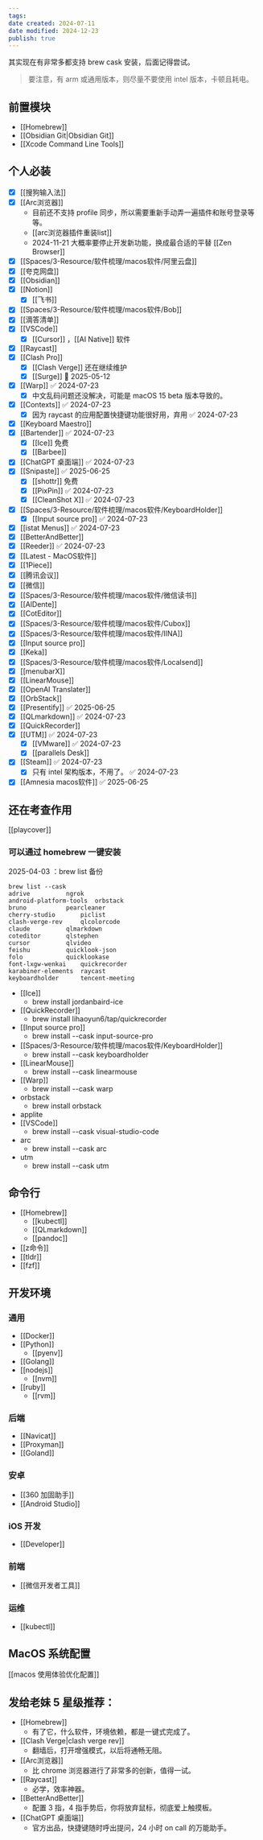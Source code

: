 ```yaml
---
tags:
date created: 2024-07-11
date modified: 2024-12-23
publish: true
---
```

其实现在有非常多都支持 brew cask 安装，后面记得尝试。


> 要注意，有 arm 或通用版本，则尽量不要使用 intel 版本，卡顿且耗电。

## 前置模块

- [[Homebrew]]
- [[Obsidian Git|Obsidian Git]]
- [[Xcode Command Line Tools]]

## 个人必装

- [x] [[搜狗输入法]]
- [x] [[Arc浏览器]]
	- 目前还不支持 profile 同步，所以需要重新手动弄一遍插件和账号登录等等。
	- [[arc浏览器插件重装list]]
	- 2024-11-21 大概率要停止开发新功能，换成最合适的平替 [[Zen Browser]]
- [x] [[Spaces/3-Resource/软件梳理/macos软件/阿里云盘]]
- [x] [[夸克网盘]]
- [x] [[Obsidian]]
- [x] [[Notion]]
	- [x] [[飞书]]
- [x] [[Spaces/3-Resource/软件梳理/macos软件/Bob]]
- [x] [[滴答清单]]
- [x] [[VSCode]]
	- [x] [[Cursor]] ，[[AI Native]] 软件
- [x] [[Raycast]]
- [x] [[Clash Pro]]
	- [x] [[Clash Verge]] 还在继续维护
	- [x] [[Surge]] 🛫 2025-05-12
- [x] [[Warp]] ✅ 2024-07-23
	- [x] 中文乱码问题还没解决，可能是 macOS 15 beta 版本导致的。
- [x] [[Contexts]] ✅ 2024-07-23
	- [x] 因为 raycast 的应用配置快捷键功能很好用，弃用 ✅ 2024-07-23
- [x] [[Keyboard Maestro]]
- [x] [[Bartender]] ✅ 2024-07-23
	- [x] [[Ice]] 免费
	- [x] [[Barbee]]
- [x] [[ChatGPT 桌面端]] ✅ 2024-07-23
- [x] [[Snipaste]] ✅ 2025-06-25
	- [x] [[shottr]] 免费
	- [x] [[PixPin]] ✅ 2024-07-23
	- [x] [[CleanShot X]] ✅ 2024-07-23
- [x] [[Spaces/3-Resource/软件梳理/macos软件/KeyboardHolder]]
	- [x] [[Input source pro]] ✅ 2024-07-23
- [x] [[istat Menus]] ✅ 2024-07-23
- [x] [[BetterAndBetter]]
- [x] [[Reeder]] ✅ 2024-07-23
- [x] [[Latest - MacOS软件]]
- [x] [[1Piece]]
- [x] [[腾讯会议]]
- [x] [[微信]]
- [x] [[Spaces/3-Resource/软件梳理/macos软件/微信读书]]
- [x] [[AlDente]]
- [x] [[CotEditor]]
- [x] [[Spaces/3-Resource/软件梳理/macos软件/Cubox]]
- [x] [[Spaces/3-Resource/软件梳理/macos软件/IINA]]
- [x] [[Input source pro]]
- [x] [[Keka]]
- [x] [[Spaces/3-Resource/软件梳理/macos软件/Localsend]]
- [x] [[menubarX]]
- [x] [[LinearMouse]]
- [x] [[OpenAI Translater]]
- [x] [[OrbStack]]
- [x] [[Presentify]] ✅ 2025-06-25
- [x] [[QLmarkdown]] ✅ 2024-07-23
- [x] [[QuickRecorder]]
- [x] [[UTM]] ✅ 2024-07-23
	- [x] [[VMware]] ✅ 2024-07-23
	- [x] [[parallels Desk]]
- [x] [[Steam]] ✅ 2024-07-23
	- [x] 只有 intel 架构版本，不用了。 ✅ 2024-07-23
- [x] [[Amnesia macos软件]] ✅ 2025-06-25

## 还在考查作用

[[playcover]]

### 可以通过 homebrew 一键安装

2025-04-03 ：brew list 备份
```
brew list --cask
adrive			ngrok
android-platform-tools	orbstack
bruno			pearcleaner
cherry-studio		piclist
clash-verge-rev		qlcolorcode
claude			qlmarkdown
coteditor		qlstephen
cursor			qlvideo
feishu			quicklook-json
folo			quicklookase
font-lxgw-wenkai	quickrecorder
karabiner-elements	raycast
keyboardholder		tencent-meeting

```

- [[Ice]]
	- brew install jordanbaird-ice
- [[QuickRecorder]]
	- brew install lihaoyun6/tap/quickrecorder
- [[Input source pro]]
	- brew install --cask input-source-pro
- [[Spaces/3-Resource/软件梳理/macos软件/KeyboardHolder]]
	- brew install --cask keyboardholder
- [[LinearMouse]]
	- brew install --cask linearmouse
- [[Warp]]
	- brew install --cask warp
- orbstack
	- brew install orbstack
- applite
- [[VSCode]]
	- brew install --cask visual-studio-code
- arc
	- brew install --cask arc
- utm
	- brew install --cask utm

## 命令行

- [[Homebrew]]
	- [[kubectl]]
	- [[QLmarkdown]]
	- [[pandoc]]
- [[z命令]]
- [[tldr]]
- [[fzf]]

## 开发环境

### 通用

- [[Docker]]
- [[Python]]
	- [[pyenv]]
- [[Golang]]
- [[nodejs]]
	- [[nvm]]
- [[ruby]]
	- [[rvm]]

### 后端

- [[Navicat]]
- [[Proxyman]]
- [[Goland]]

### 安卓

- [[360 加固助手]]
- [[Android Studio]]

### iOS 开发

- [[Developer]]

### 前端

- [[微信开发者工具]]

### 运维

- [[kubectl]]

## MacOS 系统配置

[[macos 使用体验优化配置]]

## 发给老妹 5 星级推荐：

- [[Homebrew]]
	- 有了它，什么软件，环境依赖，都是一键式完成了。
- [[Clash Verge|clash verge rev]]
	- 翻墙后，打开增强模式，以后将通畅无阻。
- [[Arc浏览器]]
	- 比 chrome 浏览器进行了非常多的创新，值得一试。
- [[Raycast]]
	- 必学，效率神器。
- [[BetterAndBetter]]
	- 配置 3 指，4 指手势后，你将放弃鼠标，彻底爱上触摸板。
- [[ChatGPT 桌面端]]
	- 官方出品，快捷键随时呼出提问，24 小时 on call 的万能助手。